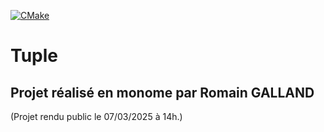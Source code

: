 [![CMake](https://github.com/R-Gld/L3_S6_PMP_Projet_2_Tuple/actions/workflows/cmake-single-platform.yml/badge.svg)](https://github.com/R-Gld/L3_S6_PMP_Projet_2_Tuple/actions/workflows/cmake-single-platform.yml)
# Tuple
## Projet réalisé en monome par Romain GALLAND

(Projet rendu public le 07/03/2025 à 14h.)